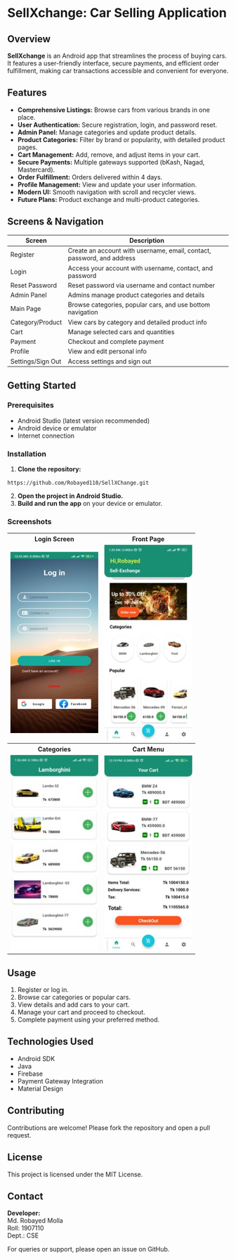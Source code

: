 # SellXchange: Car Selling Application

## Overview

**SellXchange** is an Android app that streamlines the process of buying cars. It features a user-friendly interface, secure payments, and efficient order fulfillment, making car transactions accessible and convenient for everyone.

## Features

- **Comprehensive Listings:** Browse cars from various brands in one place.
- **User Authentication:** Secure registration, login, and password reset.
- **Admin Panel:** Manage categories and update product details.
- **Product Categories:** Filter by brand or popularity, with detailed product pages.
- **Cart Management:** Add, remove, and adjust items in your cart.
- **Secure Payments:** Multiple gateways supported (bKash, Nagad, Mastercard).
- **Order Fulfillment:** Orders delivered within 4 days.
- **Profile Management:** View and update your user information.
- **Modern UI:** Smooth navigation with scroll and recycler views.
- **Future Plans:** Product exchange and multi-product categories.

## Screens & Navigation

| Screen            | Description                                                           |
|-------------------|-----------------------------------------------------------------------|
| Register          | Create an account with username, email, contact, password, and address|
| Login             | Access your account with username, contact, and password              |
| Reset Password    | Reset password via username and contact number                        |
| Admin Panel       | Admins manage product categories and details                          |
| Main Page         | Browse categories, popular cars, and use bottom navigation            |
| Category/Product  | View cars by category and detailed product info                       |
| Cart              | Manage selected cars and quantities                                   |
| Payment           | Checkout and complete payment                                         |
| Profile           | View and edit personal info                                           |
| Settings/Sign Out | Access settings and sign out                                          |

## Getting Started

### Prerequisites

- Android Studio (latest version recommended)
- Android device or emulator
- Internet connection

### Installation

1. **Clone the repository:**
```
https://github.com/Robayed110/SellXChange.git

```
2. **Open the project in Android Studio.**
3. **Build and run the app** on your device or emulator.

### Screenshots

<table>
  <tr>
    <th>Login Screen</th>
    <th>Front Page</th>
  </tr>
  <tr>
    <td><img src="photo/login.jpg" width="200"/></td>
    <td><img src="photo/Frontpage.jpg" width="200"/></td>
  </tr>
  <tr>
    <th>Categories</th>
    <th>Cart Menu</th>
  </tr>
  <tr>
    <td><img src="photo/Categories.jpg" width="200"/></td>
    <td><img src="photo/Cart_menu.jpg" width="200"/></td>
  </tr>
</table>






## Usage

1. Register or log in.
2. Browse car categories or popular cars.
3. View details and add cars to your cart.
4. Manage your cart and proceed to checkout.
5. Complete payment using your preferred method.


## Technologies Used

- Android SDK
- Java
- Firebase
- Payment Gateway Integration
- Material Design

## Contributing

Contributions are welcome! Please fork the repository and open a pull request.

## License

This project is licensed under the MIT License.

## Contact

**Developer:**  
Md. Robayed Molla  
Roll: 1907110  
Dept.: CSE

For queries or support, please open an issue on GitHub.


